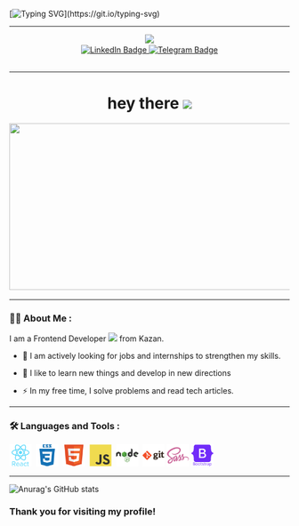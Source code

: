 <!-- Typing SVG -->
[![Typing SVG](https://readme-typing-svg.herokuapp.com?size=24&width=600&lines=Welcome+To+My+Github+Profile..)](https://git.io/typing-svg)

---

<div id="header" align="center">
  <img src="https://media.giphy.com/media/QDjpIL6oNCVZ4qzGs7/giphy.gif?cid=790b761133uxs2cao18p5fcwevgygo4cvjntno0xg1i1r83x&ep=v1_gifs_search&rid=giphy.gif&ct=g" width="100"/>
  <div id="badges">
  <a href="https://www.linkedin.com/in/gulnaz-baembitova-413718298/">
    <img src="https://img.shields.io/badge/LinkedIn-blue?style=for-the-badge&logo=linkedin&logoColor=white" alt="LinkedIn Badge"/>
  </a>
  <a href="https://t.me/hbtchss">
    <img src="https://img.shields.io/badge/Telegram-blue?style=for-the-badge&logo=Telegram&logoColor=white" alt="Telegram Badge"/>
  </a>
</div>
<div align="center">
   <img src="https://komarev.com/ghpvc/?username=hbtch&style=flat-square&color=blue" alt=""/>
</div>

---

  <h1>
    hey there
    <img src="https://media.giphy.com/media/hvRJCLFzcasrR4ia7z/giphy.gif" width="30px"/>
  </h1>
</div>
<div align="center">
  <img src="https://media.giphy.com/media/L1R1tvI9svkIWwpVYr/giphy.gif?cid=790b7611xjakpllr16sexiljxnb9p31z71qybufiy9zc9uqc&ep=v1_gifs_search&rid=giphy.gif&ct=g" width="600" height="300"/>
</div>

---

### :woman_technologist: About Me :
I am a Frontend Developer <img src="https://media.giphy.com/media/WUlplcMpOCEmTGBtBW/giphy.gif" width="30"> from Kazan.
- :telescope: I am actively looking for jobs and internships to strengthen my skills.

- :seedling: I like to learn new things and develop in new directions
- :zap: In my free time, I solve problems and read tech articles.

---

### :hammer_and_wrench: Languages and Tools :
<div>
  <img src="https://github.com/devicons/devicon/blob/master/icons/react/react-original-wordmark.svg" title="React" alt="React" width="40" height="40"/>&nbsp;
  <img src="https://github.com/devicons/devicon/blob/master/icons/css3/css3-plain-wordmark.svg"  title="CSS3" alt="CSS" width="40" height="40"/>&nbsp;
  <img src="https://github.com/devicons/devicon/blob/master/icons/html5/html5-original.svg" title="HTML5" alt="HTML" width="40" height="40"/>&nbsp;
  <img src="https://github.com/devicons/devicon/blob/master/icons/javascript/javascript-original.svg" title="JavaScript" alt="JavaScript" width="40" height="40"/>&nbsp;
  <img src="https://github.com/devicons/devicon/blob/master/icons/nodejs/nodejs-original-wordmark.svg" title="NodeJS" alt="NodeJS" width="40" height="40"/>&nbsp;
  <img src="https://github.com/devicons/devicon/blob/master/icons/git/git-original-wordmark.svg" title="Git" **alt="Git" width="40" height="40"/>
  <img src="https://raw.githubusercontent.com/devicons/devicon/master/icons/sass/sass-original.svg" alt="sass" width="40" height="40"/>
  <img src="https://raw.githubusercontent.com/devicons/devicon/master/icons/bootstrap/bootstrap-plain-wordmark.svg" alt="bootstrap" width="40" height="40"/>&nbsp;
</div>

---

![Anurag's GitHub stats](https://github-readme-stats.vercel.app/api?username=hbtch&theme=cobalt&show_icons=true)<br>
### Thank you for visiting my profile!
